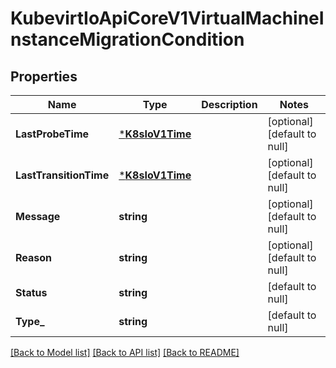 # KubevirtIoApiCoreV1VirtualMachineInstanceMigrationCondition

## Properties
Name | Type | Description | Notes
------------ | ------------- | ------------- | -------------
**LastProbeTime** | [***K8sIoV1Time**](k8s.io.v1.Time.md) |  | [optional] [default to null]
**LastTransitionTime** | [***K8sIoV1Time**](k8s.io.v1.Time.md) |  | [optional] [default to null]
**Message** | **string** |  | [optional] [default to null]
**Reason** | **string** |  | [optional] [default to null]
**Status** | **string** |  | [default to null]
**Type_** | **string** |  | [default to null]

[[Back to Model list]](../README.md#documentation-for-models) [[Back to API list]](../README.md#documentation-for-api-endpoints) [[Back to README]](../README.md)


